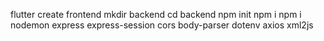 flutter create frontend
mkdir backend
cd backend
npm init
npm i
npm i nodemon express express-session cors body-parser dotenv axios xml2js
